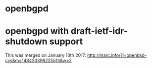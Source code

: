 # openbgpd
# openbgpd with draft-ietf-idr-shutdown support

This was merged on January 13th 2017: http://marc.info/?l=openbsd-cvs&m=148433396225515&w=2

